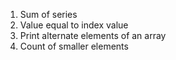 1) Sum of series
2) Value equal to index value
3) Print alternate elements of an array
4) Count of smaller elements
